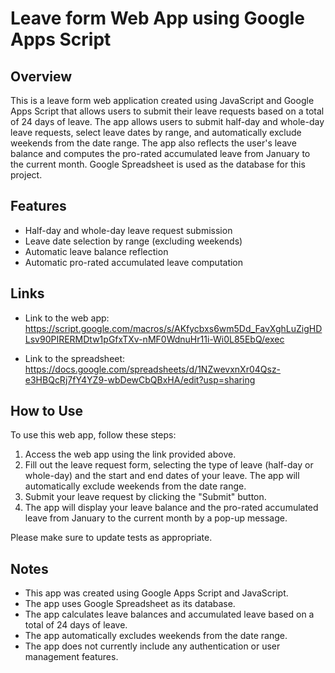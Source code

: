 # Leave form Web App using Google Apps Script

## Overview
This is a leave form web application created using JavaScript and Google Apps Script that allows users to submit their leave requests based on a total of 24 days of leave. The app allows users to submit half-day and whole-day leave requests, select leave dates by range, and automatically exclude weekends from the date range. The app also reflects the user's leave balance and computes the pro-rated accumulated leave from January to the current month. Google Spreadsheet is used as the database for this project.

## Features

* Half-day and whole-day leave request submission
* Leave date selection by range (excluding weekends)
* Automatic leave balance reflection
* Automatic pro-rated accumulated leave computation


## Links

* Link to the web app: <https://script.google.com/macros/s/AKfycbxs6wm5Dd_FavXghLuZigHDLsv90PIRERMDtw1pGfxTXv-nMF0WdnuHr11i-Wi0L85EbQ/exec>

* Link to the spreadsheet: 
<https://docs.google.com/spreadsheets/d/1NZwevxnXr04Qsz-e3HBQcRj7fY4YZ9-wbDewCbQBxHA/edit?usp=sharing>

## How to Use

To use this web app, follow these steps:

1. Access the web app using the link provided above.
2. Fill out the leave request form, selecting the type of leave (half-day or whole-day) and the start and end dates of your leave. The app will automatically exclude weekends from the date range.
3. Submit your leave request by clicking the "Submit" button.
4. The app will display your leave balance and the pro-rated accumulated leave from January to the current month by a pop-up message.

Please make sure to update tests as appropriate.

## Notes
* This app was created using Google Apps Script and JavaScript.
* The app uses Google Spreadsheet as its database.
* The app calculates leave balances and accumulated leave based on a total of 24 days of leave.
* The app automatically excludes weekends from the date range.
* The app does not currently include any authentication or user management features.
